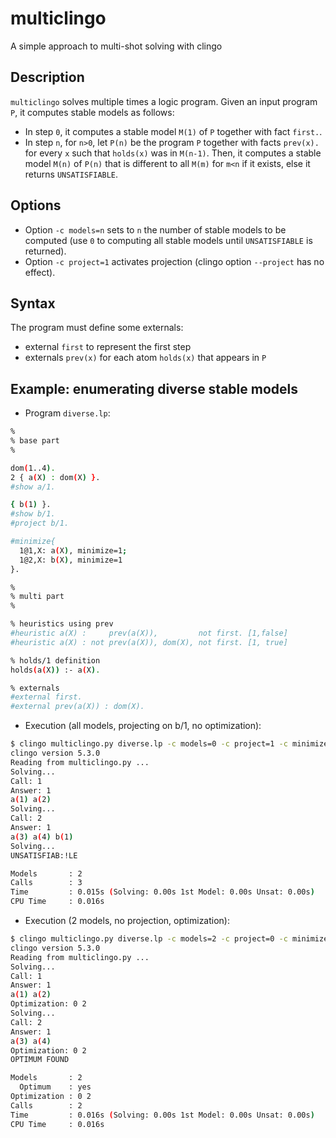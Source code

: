 # multiclingo
A simple approach to multi-shot solving with clingo


## Description
`multiclingo` solves multiple times a logic program.
Given an input program `P`, it computes stable models as follows:
* In step `0`, it computes a stable model `M(1)` of `P` together with fact `first.`.
* In step `n`, for `n>0`, let `P(n)` be the program `P` together with facts `prev(x).` 
  for every `x` such that `holds(x)` was in `M(n-1)`. Then, it computes a stable model `M(n)`
  of `P(n)` that is different to all `M(m)` for `m<n` if it exists, else it returns `UNSATISFIABLE`.

## Options

* Option `-c models=n` sets to `n` the number of stable models to be computed 
  (use `0` to computing all stable models until `UNSATISFIABLE` is returned).
* Option `-c project=1` activates projection (clingo option `--project` has no effect).

## Syntax
The program must define some externals:
* external `first` to represent the first step
* externals `prev(x)` for each atom `holds(x)` that appears in `P`

## Example: enumerating diverse stable models

* Program `diverse.lp`:
```bash
%
% base part
%

dom(1..4).
2 { a(X) : dom(X) }.
#show a/1.

{ b(1) }.
#show b/1.
#project b/1.

#minimize{
  1@1,X: a(X), minimize=1;
  1@2,X: b(X), minimize=1
}.

%
% multi part
%

% heuristics using prev
#heuristic a(X) :     prev(a(X)),         not first. [1,false]
#heuristic a(X) : not prev(a(X)), dom(X), not first. [1, true]

% holds/1 definition
holds(a(X)) :- a(X).

% externals
#external first.
#external prev(a(X)) : dom(X).
```

* Execution (all models, projecting on b/1, no optimization):
```bash
$ clingo multiclingo.py diverse.lp -c models=0 -c project=1 -c minimize=0 --heuristic=Domain
clingo version 5.3.0
Reading from multiclingo.py ...
Solving...
Call: 1
Answer: 1
a(1) a(2)
Solving...
Call: 2
Answer: 1
a(3) a(4) b(1)
Solving...
UNSATISFIAB:!LE

Models       : 2
Calls        : 3
Time         : 0.015s (Solving: 0.00s 1st Model: 0.00s Unsat: 0.00s)
CPU Time     : 0.016s

```

* Execution (2 models, no projection, optimization):
```bash
$ clingo multiclingo.py diverse.lp -c models=2 -c project=0 -c minimize=1 --heuristic=Domain
clingo version 5.3.0
Reading from multiclingo.py ...
Solving...
Call: 1
Answer: 1
a(1) a(2)
Optimization: 0 2
Solving...
Call: 2
Answer: 1
a(3) a(4)
Optimization: 0 2
OPTIMUM FOUND

Models       : 2
  Optimum    : yes
Optimization : 0 2
Calls        : 2
Time         : 0.016s (Solving: 0.00s 1st Model: 0.00s Unsat: 0.00s)
CPU Time     : 0.016s

```
